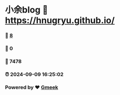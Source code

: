 # 小余blog :link: https://hnugryu.github.io/ 
### :page_facing_up: [8](https://hnugryu.github.io//tag.html) 
### :speech_balloon: 0 
### :hibiscus: 7478 
### :alarm_clock: 2024-09-09 16:25:02 
### Powered by :heart: [Gmeek](https://github.com/Meekdai/Gmeek)
